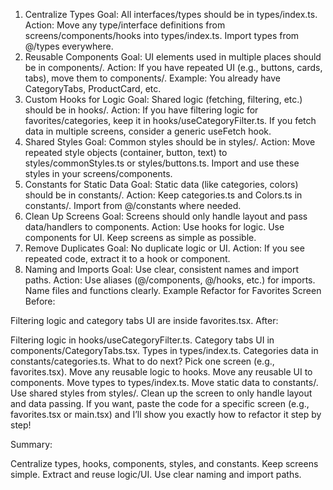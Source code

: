 1. Centralize Types
Goal: All interfaces/types should be in types/index.ts.
Action:
Move any type/interface definitions from screens/components/hooks into types/index.ts.
Import types from @/types everywhere.
2. Reusable Components
Goal: UI elements used in multiple places should be in components/.
Action:
If you have repeated UI (e.g., buttons, cards, tabs), move them to components/.
Example: You already have CategoryTabs, ProductCard, etc.
3. Custom Hooks for Logic
Goal: Shared logic (fetching, filtering, etc.) should be in hooks/.
Action:
If you have filtering logic for favorites/categories, keep it in hooks/useCategoryFilter.ts.
If you fetch data in multiple screens, consider a generic useFetch hook.
4. Shared Styles
Goal: Common styles should be in styles/.
Action:
Move repeated style objects (container, button, text) to styles/commonStyles.ts or styles/buttons.ts.
Import and use these styles in your screens/components.
5. Constants for Static Data
Goal: Static data (like categories, colors) should be in constants/.
Action:
Keep categories.ts and Colors.ts in constants/.
Import from @/constants where needed.
6. Clean Up Screens
Goal: Screens should only handle layout and pass data/handlers to components.
Action:
Use hooks for logic.
Use components for UI.
Keep screens as simple as possible.
7. Remove Duplicates
Goal: No duplicate logic or UI.
Action:
If you see repeated code, extract it to a hook or component.
8. Naming and Imports
Goal: Use clear, consistent names and import paths.
Action:
Use aliases (@/components, @/hooks, etc.) for imports.
Name files and functions clearly.
Example Refactor for Favorites Screen
Before:

Filtering logic and category tabs UI are inside favorites.tsx.
After:

Filtering logic in hooks/useCategoryFilter.ts.
Category tabs UI in components/CategoryTabs.tsx.
Types in types/index.ts.
Categories data in constants/categories.ts.
What to do next?
Pick one screen (e.g., favorites.tsx).
Move any reusable logic to hooks.
Move any reusable UI to components.
Move types to types/index.ts.
Move static data to constants/.
Use shared styles from styles/.
Clean up the screen to only handle layout and data passing.
If you want, paste the code for a specific screen (e.g., favorites.tsx or main.tsx)
and I’ll show you exactly how to refactor it step by step!

Summary:

Centralize types, hooks, components, styles, and constants.
Keep screens simple.
Extract and reuse logic/UI.
Use clear naming and import paths.